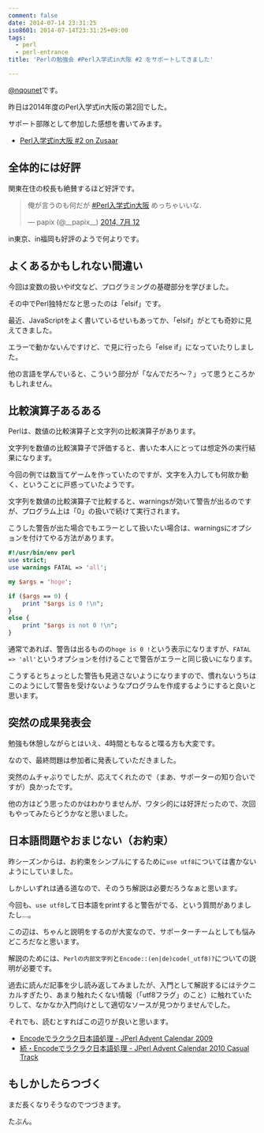 ```yaml
---
comment: false
date: 2014-07-14 23:31:25
iso8601: 2014-07-14T23:31:25+09:00
tags:
  - perl
  - perl-entrance
title: 'Perlの勉強会 #Perl入学式in大阪 #2 をサポートしてきました'

---
```


<p><a href="https://twitter.com/nqounet">@nqounet</a>です。</p>

<p>昨日は2014年度のPerl入学式in大阪の第2回でした。</p>

<p>サポート部隊として参加した感想を書いてみます。</p>

<ul>
<li><a href="http://www.zusaar.com/event/8447010">Perl入学式in大阪 #2 on Zusaar</a></li>
</ul>



<h2>全体的には好評</h2>

<p>関東在住の校長も絶賛するほど好評です。</p>

<blockquote class="twitter-tweet" lang="ja"><p>俺が言うのも何だが <a href="https://twitter.com/hashtag/Perl%E5%85%A5%E5%AD%A6%E5%BC%8Fin%E5%A4%A7%E9%98%AA?src=hash">#Perl入学式in大阪</a> めっちゃいいな.</p>&mdash; papix (@__papix__) <a href="https://twitter.com/__papix__/statuses/487991652129050626">2014, 7月 12</a></blockquote>

<script async src="//platform.twitter.com/widgets.js" charset="utf-8"></script>

<p>in東京、in福岡も好評のようで何よりです。</p>

<h2>よくあるかもしれない間違い</h2>

<p>今回は変数の扱いやif文など、プログラミングの基礎部分を学びました。</p>

<p>その中でPerl独特だなと思ったのは「elsif」です。</p>

<p>最近、JavaScriptをよく書いているせいもあってか、「elsif」がとても奇妙に見えてきました。</p>

<p>エラーで動かないんですけど、で見に行ったら「else if」になっていたりしました。</p>

<p>他の言語を学んでいると、こういう部分が「なんでだろ～？」って思うところかもしれません。</p>

<h2>比較演算子あるある</h2>

<p>Perlは、数値の比較演算子と文字列の比較演算子があります。</p>

<p>文字列を数値の比較演算子で評価すると、書いた本人にとっては想定外の実行結果になります。</p>

<p>今回の例では数当てゲームを作っていたのですが、文字を入力しても何故か動く、ということに戸惑っていたようです。</p>

<p>文字列を数値の比較演算子で比較すると、warningsが効いて警告が出るのですが、プログラム上は「0」の扱いで続けて実行されます。</p>

<p>こうした警告が出た場合でもエラーとして扱いたい場合は、warningsにオプションを付けてやる方法があります。</p>

```perl
#!/usr/bin/env perl
use strict;
use warnings FATAL => 'all';

my $args = 'hoge';

if ($args == 0) {
    print "$args is 0 !\n";
}
else {
    print "$args is not 0 !\n";
}
```

<p>通常であれば、警告は出るものの<code>hoge is 0 !</code>という表示になりますが、<code>FATAL => 'all'</code>というオプションを付けることで警告がエラーと同じ扱いになります。</p>

<p>こうするとちょっとした警告も見逃さないようになりますので、慣れないうちはこのようにして警告を受けないようなプログラムを作成するようにすると良いと思います。</p>

<h2>突然の成果発表会</h2>

<p>勉強も休憩しながらとはいえ、4時間ともなると喋る方も大変です。</p>

<p>なので、最終問題は参加者に発表していただきました。</p>

<p>突然のムチャぶりでしたが、応えてくれたので（まあ、サポーターの知り合いですが）良かったです。</p>

<p>他の方はどう思ったのかはわかりませんが、ワタシ的には好評だったので、次回もやってみたらどうかなと思いました。</p>

<h2>日本語問題やおまじない（お約束）</h2>

<p>昨シーズンからは、お約束をシンプルにするために<code>use utf8</code>については書かないようにしていました。</p>

<p>しかしいずれは通る道なので、そのうち解説は必要だろうなぁと思います。</p>

<p>今回も、<code>use utf8</code>して日本語をprintすると警告がでる、という質問がありましたし…。</p>

<p>この辺は、ちゃんと説明をするのが大変なので、サポーターチームとしても悩みどころだなと思います。</p>

<p>解説のためには、<code>Perlの内部文字列</code>と<code>Encode::(en|de)code(_utf8)?</code>についての説明が必要です。</p>

<p>過去に読んだ記事を少し読み返してみましたが、入門として解説するにはテクニカルすぎたり、あまり触れたくない情報（「utf8フラグ」のこと）に触れていたりして、なかなか入門向けとして適切なソースが見つかりませんでした。</p>

<p>それでも、読むとすればこの辺りが良いと思います。</p>

<ul>
<li><a href="http://perl-users.jp/articles/advent-calendar/2009/casual/10.html">Encodeでラクラク日本語処理 - JPerl Advent Calendar 2009</a></li>
<li><a href="http://perl-users.jp/articles/advent-calendar/2010/casual/4">続・Encodeでラクラク日本語処理 - JPerl Advent Calendar 2010 Casual Track</a></li>
</ul>

<h2>もしかしたらつづく</h2>

<p>まだ長くなりそうなのでつづきます。</p>

<p>たぶん。</p>
    	